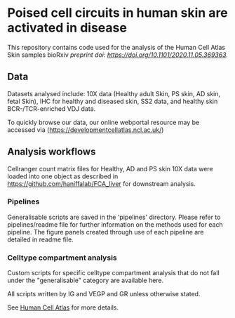 # Poised cell circuits in human skin are activated in disease

This repository contains code used for the analysis of the Human Cell Atlas Skin samples bioRxiv *preprint doi: https://doi.org/10.1101/2020.11.05.369363.*

## Data
Datasets analysed include: 10X data (Healthy adult Skin, PS skin, AD skin, fetal Skin), IHC for healthy and diseased skin, SS2 data, and healthy skin BCR-/TCR-enriched VDJ data.

To quickly browse our data, our online webportal resource may be accessed via (https://developmentcellatlas.ncl.ac.uk/)

## Analysis workflows
Cellranger count matrix files for Healthy, AD and PS skin 10X data were loaded into one object as described in https://github.com/haniffalab/FCA_liver for downstream analysis. 

### Pipelines
Generalisable scripts are saved in the 'pipelines' directory. Please refer to pipelines/readme file for further information on the methods used for each pipeline. The figure panels created through use of each pipeline are detailed in readme file.

### Celltype compartment analysis
Custom scripts for specific celltype compartment analysis that do not fall under the "generalisable" category are available here. 

All scripts written by IG and VEGP and GR unless otherwise stated.

See [Human Cell Atlas](https://www.humancellatlas.org) for more details.

